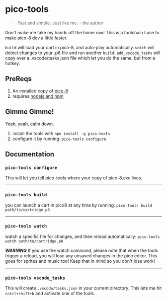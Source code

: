 # pico-tools
> Fast and simple.  Just like me.  - the author

Don't make me take my hands off the home row!
This is a toolchain I use to make pico-8 dev a little faster.

`build` will load your cart in pico-8, and auto-play automatically.
`watch` will detect changes to your .p8 file and run another `build`.
`add_vscode_tasks` will copy over a .vscode/tasks.json file which let you do the same, but from a hotkey.

## PreReqs
1. An installed copy of [pico-8](https://www.lexaloffle.com/)
2. requires [nodejs and npm](http://www.nodejs.org)

## Gimme Gimme!
Yeah, yeah, calm down.
1. install the tools  with ```npm install -g pico-tools```
2. configure it by running: `pico-tools configure `


## Documentation

### `pico-tools configure`
This will let you tell pico-tools where your copy of pico-8.exe lives.  

---

### `pico-tools build`
you can launch a cart in pico8 at any time by running: `pico-tools build path/to/cartridge.p8`

---

### `pico-tools watch`
watch a specific file for changes, and then reload automatically: `pico-tools watch path/to/cartridge.p8`

***WARNING***  If you use the watch command, please note that when the tools trigger a reload, you will lose any unsaved changes in the pico editor.  This goes for sprites and music too!  Keep that in mind so you don't lose work!

---

### `pico-tools vscode_tasks`
This will create `.vscode/tasks.json` in your current directory.  This lets me hit `cntrl+shift+b` and activate one of the tools.
